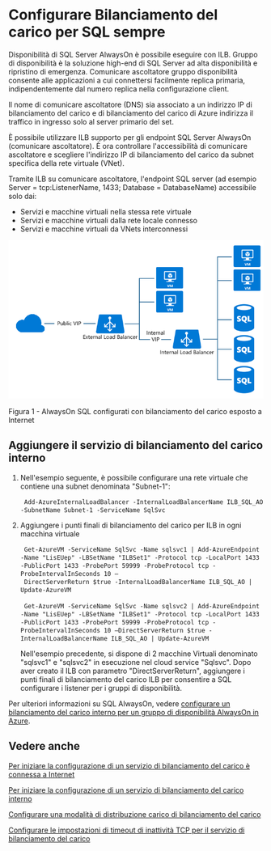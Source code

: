 <properties
   pageTitle="Configurare Bilanciamento del carico per SQL sempre | Microsoft Azure"
   description="Configurazione di bilanciamento del carico per lavorare con SQL sempre e come sfruttare powershell per creare di bilanciamento del carico per l'implementazione di SQL"
   services="load-balancer"
   documentationCenter="na"
   authors="sdwheeler"
   manager="carmonm"
   editor="tysonn" />
<tags
   ms.service="load-balancer"
   ms.devlang="na"
   ms.topic="article"
   ms.tgt_pltfrm="na"
   ms.workload="infrastructure-services"
   ms.date="10/24/2016"
   ms.author="sewhee" />

# <a name="configure-load-balancer-for-sql-always-on"></a>Configurare Bilanciamento del carico per SQL sempre

Disponibilità di SQL Server AlwaysOn è possibile eseguire con ILB. Gruppo di disponibilità è la soluzione high-end di SQL Server ad alta disponibilità e ripristino di emergenza. Comunicare ascoltatore gruppo disponibilità consente alle applicazioni a cui connettersi facilmente replica primaria, indipendentemente dal numero replica nella configurazione client.

Il nome di comunicare ascoltatore (DNS) sia associato a un indirizzo IP di bilanciamento del carico e di bilanciamento del carico di Azure indirizza il traffico in ingresso solo al server primario del set.

È possibile utilizzare ILB supporto per gli endpoint SQL Server AlwaysOn (comunicare ascoltatore). È ora controllare l'accessibilità di comunicare ascoltatore e scegliere l'indirizzo IP di bilanciamento del carico da subnet specifica della rete virtuale (VNet).

Tramite ILB su comunicare ascoltatore, l'endpoint SQL server (ad esempio Server = tcp:ListenerName, 1433; Database = DatabaseName) accessibile solo dai:

- Servizi e macchine virtuali nella stessa rete virtuale
- Servizi e macchine virtuali dalla rete locale connesso
- Servizi e macchine virtuali da VNets interconnessi

![ILB_SQLAO_NewPic](./media/load-balancer-configure-sqlao/sqlao1.png)

Figura 1 - AlwaysOn SQL configurati con bilanciamento del carico esposto a Internet

## <a name="add-internal-load-balancer-to-the-service"></a>Aggiungere il servizio di bilanciamento del carico interno

1. Nell'esempio seguente, è possibile configurare una rete virtuale che contiene una subnet denominata "Subnet-1":

        Add-AzureInternalLoadBalancer -InternalLoadBalancerName ILB_SQL_AO -SubnetName Subnet-1 -ServiceName SqlSvc

2. Aggiungere i punti finali di bilanciamento del carico per ILB in ogni macchina virtuale

        Get-AzureVM -ServiceName SqlSvc -Name sqlsvc1 | Add-AzureEndpoint -Name "LisEUep" -LBSetName "ILBSet1" -Protocol tcp -LocalPort 1433 -PublicPort 1433 -ProbePort 59999 -ProbeProtocol tcp -ProbeIntervalInSeconds 10 –
        DirectServerReturn $true -InternalLoadBalancerName ILB_SQL_AO | Update-AzureVM

        Get-AzureVM -ServiceName SqlSvc -Name sqlsvc2 | Add-AzureEndpoint -Name "LisEUep" -LBSetName "ILBSet1" -Protocol tcp -LocalPort 1433 -PublicPort 1433 -ProbePort 59999 -ProbeProtocol tcp -ProbeIntervalInSeconds 10 –DirectServerReturn $true -InternalLoadBalancerName ILB_SQL_AO | Update-AzureVM

    Nell'esempio precedente, si dispone di 2 macchine Virtuali denominato "sqlsvc1" e "sqlsvc2" in esecuzione nel cloud service "Sqlsvc". Dopo aver creato il ILB con parametro "DirectServerReturn", aggiungere i punti finali di bilanciamento del carico ILB per consentire a SQL configurare i listener per i gruppi di disponibilità.

Per ulteriori informazioni su SQL AlwaysOn, vedere [configurare un bilanciamento del carico interno per un gruppo di disponibilità AlwaysOn in Azure](../virtual-machines/virtual-machines-windows-portal-sql-alwayson-int-listener.md).

## <a name="see-also"></a>Vedere anche

[Per iniziare la configurazione di un servizio di bilanciamento del carico è connessa a Internet](load-balancer-get-started-internet-arm-ps.md)

[Per iniziare la configurazione di un servizio di bilanciamento del carico interno](load-balancer-get-started-ilb-arm-ps.md)

[Configurare una modalità di distribuzione carico di bilanciamento del carico](load-balancer-distribution-mode.md)

[Configurare le impostazioni di timeout di inattività TCP per il servizio di bilanciamento del carico](load-balancer-tcp-idle-timeout.md)
